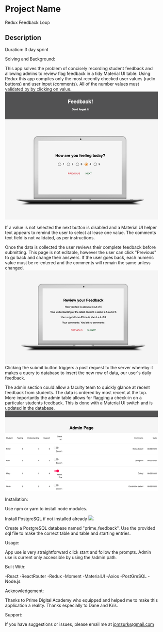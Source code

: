 # Project Name

Redux Feedback Loop

## Description

Duration: 3 day sprint

Solving and Background: 

This app solves the problem of concisely recording student feedback and allowing admins to review flag feedback in a tidy Material UI table. Using Redux this app compiles only the most recently checked user values (radio buttons) and user input (comments). All of the number values must validated by by clicking on value. 
![feedbackButtons](./public/images/ScreenShot_One.png)

If a value is not selected the next button is disabled and a Material UI helper text appears to remind the user to select at lease one value. The comments text field is not validated, as per instructions. 

Once the data is collected the user reviews their complete feedback before submitting. This page is not editable, however the user can click "Previous" to go back and change their answers.  If the user goes back, each numeric value must be re-entered and the comments will remain the same unless changed. 
![feedbackReview](./public/images/ScreenShot_Two.png)
Clicking the submit button triggers a post request to the server whereby it makes a query to database to insert the new row of data, our user's daily feedback.

The admin section could allow a faculty team to quickly glance at recent feedback from students. The data is ordered by most recent at the top. More importantly the admin table allows for flagging a check-in on a particular students feedback. This is done with a Material UI switch and is updated in the database. 
![admin](./public/images/ScreenShot_Three.png)

Installation:

Use npm or yarn to install node modules. 

Install PostgreSQL if not installed already ![](https://www.postgresql.org/download/). 

Create a PostgreSQL database named "prime_feedback". Use the provided sql file to make the correct table and table and starting entries. 

Usage: 

App use is very straightforward click start and follow the prompts. Admin use is current only accessible by using the /admin path. 

Built With: 

-React -ReactRouter -Redux -Moment -MaterialUI -Axios -PostGreSQL -Node.js

Acknowledgement:

Thanks to Prime Digital Academy who equipped and helped me to make this application a reality. Thanks especially to Dane and Kris.

Support:

If you have suggestions or issues, please email me at jpmzurk@gmail.com
